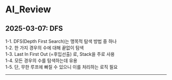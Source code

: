 # AI_Review

## 2025-03-07: DFS ##  
1-1. DFS(Depth First Search)는 맹목적 탐색 방법 중 하나  
1-2. 한 가지 경우의 수에 대해 끝없이 탐색  
1-3. Last In First Out (=후입선출) 로, Stack을 주로 사용  
1-4. 모든 경우의 수를 탐색하는데 유용  
1-5. 단, 무한 루프에 빠질 수 있으니 이를 처리하는 로직 필요

----

